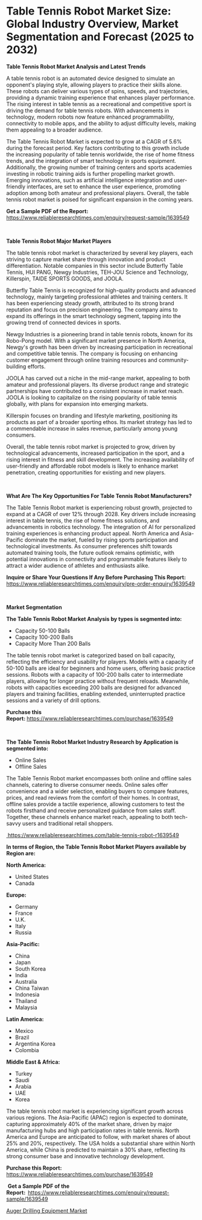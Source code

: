<p><h1>Table Tennis Robot Market Size: Global Industry Overview, Market Segmentation and Forecast (2025 to 2032)</h1></p><p><strong>Table Tennis Robot Market Analysis and Latest Trends</strong></p>
<p><p>A table tennis robot is an automated device designed to simulate an opponent's playing style, allowing players to practice their skills alone. These robots can deliver various types of spins, speeds, and trajectories, providing a dynamic training experience that enhances player performance. The rising interest in table tennis as a recreational and competitive sport is driving the demand for table tennis robots. With advancements in technology, modern robots now feature enhanced programmability, connectivity to mobile apps, and the ability to adjust difficulty levels, making them appealing to a broader audience.</p><p>The Table Tennis Robot Market is expected to grow at a CAGR of 5.6% during the forecast period. Key factors contributing to this growth include the increasing popularity of table tennis worldwide, the rise of home fitness trends, and the integration of smart technology in sports equipment. Additionally, the growing number of training centers and sports academies investing in robotic training aids is further propelling market growth. Emerging innovations, such as artificial intelligence integration and user-friendly interfaces, are set to enhance the user experience, promoting adoption among both amateur and professional players. Overall, the table tennis robot market is poised for significant expansion in the coming years.</p></p>
<p><strong>Get a Sample PDF of the Report:&nbsp;</strong> <a href="https://www.reliableresearchtimes.com/enquiry/request-sample/1639549?utm_campaign=2931&utm_medium=2&utm_source=Github&utm_content=ia&utm_term=05032025&utm_id=table-tennis-robot">https://www.reliableresearchtimes.com/enquiry/request-sample/1639549</a></p>
<p>&nbsp;</p>
<p><strong>Table Tennis Robot Major Market Players</strong></p>
<p><p>The table tennis robot market is characterized by several key players, each striving to capture market share through innovation and product differentiation. Notable companies in this sector include Butterfly Table Tennis, HUI PANG, Newgy Industries, TEH-JOU Science and Technology, Killerspin, TAIDE SPORTS GOODS, and JOOLA.</p><p>Butterfly Table Tennis is recognized for high-quality products and advanced technology, mainly targeting professional athletes and training centers. It has been experiencing steady growth, attributed to its strong brand reputation and focus on precision engineering. The company aims to expand its offerings in the smart technology segment, tapping into the growing trend of connected devices in sports.</p><p>Newgy Industries is a pioneering brand in table tennis robots, known for its Robo-Pong model. With a significant market presence in North America, Newgy's growth has been driven by increasing participation in recreational and competitive table tennis. The company is focusing on enhancing customer engagement through online training resources and community-building efforts.</p><p>JOOLA has carved out a niche in the mid-range market, appealing to both amateur and professional players. Its diverse product range and strategic partnerships have contributed to a consistent increase in market reach. JOOLA is looking to capitalize on the rising popularity of table tennis globally, with plans for expansion into emerging markets.</p><p>Killerspin focuses on branding and lifestyle marketing, positioning its products as part of a broader sporting ethos. Its market strategy has led to a commendable increase in sales revenue, particularly among young consumers. </p><p>Overall, the table tennis robot market is projected to grow, driven by technological advancements, increased participation in the sport, and a rising interest in fitness and skill development. The increasing availability of user-friendly and affordable robot models is likely to enhance market penetration, creating opportunities for existing and new players.</p></p>
<p>&nbsp;</p>
<p><strong>What Are The Key Opportunities For Table Tennis Robot Manufacturers?</strong></p>
<p><p>The Table Tennis Robot market is experiencing robust growth, projected to expand at a CAGR of over 12% through 2028. Key drivers include increasing interest in table tennis, the rise of home fitness solutions, and advancements in robotics technology. The integration of AI for personalized training experiences is enhancing product appeal. North America and Asia-Pacific dominate the market, fueled by rising sports participation and technological investments. As consumer preferences shift towards automated training tools, the future outlook remains optimistic, with potential innovations in connectivity and programmable features likely to attract a wider audience of athletes and enthusiasts alike.</p></p>
<p><strong>Inquire or Share Your Questions If Any Before Purchasing This Report:</strong> <a href="https://www.reliableresearchtimes.com/enquiry/pre-order-enquiry/1639549?utm_campaign=2931&utm_medium=2&utm_source=Github&utm_content=ia&utm_term=05032025&utm_id=table-tennis-robot">https://www.reliableresearchtimes.com/enquiry/pre-order-enquiry/1639549</a></p>
<p>&nbsp;</p>
<p><strong>Market Segmentation</strong></p>
<p><strong>The Table Tennis Robot Market Analysis by types is segmented into:</strong></p>
<p><ul><li>Capacity 50-100 Balls</li><li>Capacity 100-200 Balls</li><li>Capacity More Than 200 Balls</li></ul></p>
<p><p>The table tennis robot market is categorized based on ball capacity, reflecting the efficiency and usability for players. Models with a capacity of 50-100 balls are ideal for beginners and home users, offering basic practice sessions. Robots with a capacity of 100-200 balls cater to intermediate players, allowing for longer practice without frequent reloads. Meanwhile, robots with capacities exceeding 200 balls are designed for advanced players and training facilities, enabling extended, uninterrupted practice sessions and a variety of drill options.</p></p>
<p><strong>Purchase this Report:&nbsp;</strong><a href="https://www.reliableresearchtimes.com/purchase/1639549?utm_campaign=2931&utm_medium=2&utm_source=Github&utm_content=ia&utm_term=05032025&utm_id=table-tennis-robot">https://www.reliableresearchtimes.com/purchase/1639549</a></p>
<p>&nbsp;</p>
<p><strong>The Table Tennis Robot Market Industry Research by Application is segmented into:</strong></p>
<p><ul><li>Online Sales</li><li>Offline Sales</li></ul></p>
<p><p>The Table Tennis Robot market encompasses both online and offline sales channels, catering to diverse consumer needs. Online sales offer convenience and a wider selection, enabling buyers to compare features, prices, and read reviews from the comfort of their homes. In contrast, offline sales provide a tactile experience, allowing customers to test the robots firsthand and receive personalized guidance from sales staff. Together, these channels enhance market reach, appealing to both tech-savvy users and traditional retail shoppers.</p></p>
<p><a href="https://www.reliableresearchtimes.com/table-tennis-robot-r1639549?utm_campaign=2931&utm_medium=2&utm_source=Github&utm_content=ia&utm_term=05032025&utm_id=table-tennis-robot">&nbsp;https://www.reliableresearchtimes.com/table-tennis-robot-r1639549</a></p>
<p><strong>In terms of Region, the Table Tennis Robot Market Players available by Region are:</strong></p>
<p>
    <p> <strong> North America: </strong>
        <ul>
            <li>United States</li>
            <li>Canada</li>
        </ul>
        </p> 
    <p> <strong> Europe: </strong>
        <ul>
            <li>Germany</li>
            <li>France</li>
            <li>U.K.</li>
            <li>Italy</li>
            <li>Russia</li>
        </ul>
        </p> 
    <p> <strong> Asia-Pacific: </strong>
        <ul>
            <li>China</li>
            <li>Japan</li>
            <li>South Korea</li>
            <li>India</li>
            <li>Australia</li>
            <li>China Taiwan</li>
            <li>Indonesia</li>
            <li>Thailand</li>
            <li>Malaysia</li>
        </ul>
        </p> 
    <p> <strong> Latin America: </strong>
        <ul>
            <li>Mexico</li>
            <li>Brazil</li>
            <li>Argentina Korea</li>
            <li>Colombia</li>
        </ul>
        </p> 
    <p> <strong> Middle East & Africa: </strong>
        <ul>
            <li>Turkey</li>
            <li>Saudi</li>
            <li>Arabia</li>
            <li>UAE</li>
            <li>Korea</li>
        </ul>
    </p>
    </p>
<p><p>The table tennis robot market is experiencing significant growth across various regions. The Asia-Pacific (APAC) region is expected to dominate, capturing approximately 40% of the market share, driven by major manufacturing hubs and high participation rates in table tennis. North America and Europe are anticipated to follow, with market shares of about 25% and 20%, respectively. The USA holds a substantial share within North America, while China is predicted to maintain a 30% share, reflecting its strong consumer base and innovative technology development.</p></p>
<p><strong>Purchase this Report: </strong><a href="https://www.reliableresearchtimes.com/purchase/1639549?utm_campaign=2931&utm_medium=2&utm_source=Github&utm_content=ia&utm_term=05032025&utm_id=table-tennis-robot">https://www.reliableresearchtimes.com/purchase/1639549</a></p>
<p>&nbsp;<strong>Get a Sample PDF of the Report:&nbsp;&nbsp;</strong><a href="https://www.reliableresearchtimes.com/enquiry/request-sample/1639549?utm_campaign=2931&utm_medium=2&utm_source=Github&utm_content=ia&utm_term=05032025&utm_id=table-tennis-robot">https://www.reliableresearchtimes.com/enquiry/request-sample/1639549</a></p>
<p><strong></strong></p>
<p><p><a href="https://github.com/ajayanhaizan/Market-Research-Report-List-1/blob/main/auger-drilling-equipment-market.md?utm_campaign=2931&utm_medium=2&utm_source=Github&utm_content=ia&utm_term=05032025&utm_id=table-tennis-robot">Auger Drilling Equipment Market</a></p></p>